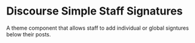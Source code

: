 # Discourse Simple Staff Signatures

A theme component that allows staff to add individual or global  signtures below their posts.
